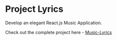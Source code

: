 # Project Lyrics

Develop an elegant React.js Music Application. 

Check out the complete project here - [Music-Lyrics](music-lyriks-app.netlify.app)

